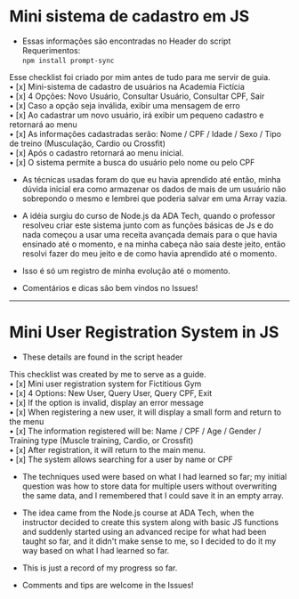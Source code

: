 # Mini sistema de cadastro em JS
- Essas informações são encontradas no Header do script
Requerimentos:<br>
`npm install prompt-sync`

Esse checklist foi criado por mim antes de tudo para me servir de guia.<br>
• [x] Mini-sistema de cadastro de usuários na Academia Fictícia<br>
• [x] 4 Opções: Novo Usuário, Consultar Usuário, Consultar CPF, Sair<br>
• [x] Caso a opção seja inválida, exibir uma mensagem de erro<br>
• [x] Ao cadastrar um novo usuário, irá exibir um pequeno cadastro e retornará ao menu<br>
• [x] As informações cadastradas serão: Nome / CPF / Idade / Sexo / Tipo de treino (Musculação, Cardio ou Crossfit)<br>
• [x] Após o cadastro retornará ao menu inicial.<br>
• [x] O sistema permite a busca do usuário pelo nome ou pelo CPF<br>

- As técnicas usadas foram do que eu havia aprendido até então, minha dúvida inicial era como armazenar os dados de mais de um usuário não sobrepondo o mesmo e lembrei que poderia salvar em uma Array vazia.

- A idéia surgiu do curso de Node.js da ADA Tech, quando o professor resolveu criar este sistema junto com as funções básicas de Js e do nada começou a usar uma receita avançada demais para o que havia ensinado até o momento, e na minha cabeça não saia deste jeito, então resolvi fazer do meu jeito e de como havia aprendido até o momento. 

- Isso é só um registro de minha evolução até o momento.

- Comentários e dicas são bem vindos no Issues!

---

# Mini User Registration System in JS
- These details are found in the script header

This checklist was created by me to serve as a guide.<br>
• [x] Mini user registration system for Fictitious Gym<br>
• [x] 4 Options: New User, Query User, Query CPF, Exit<br>
• [x] If the option is invalid, display an error message<br>
• [x] When registering a new user, it will display a small form and return to the menu<br>
• [x] The information registered will be: Name / CPF / Age / Gender / Training type (Muscle training, Cardio, or Crossfit)<br>
• [x] After registration, it will return to the main menu.<br>
• [x] The system allows searching for a user by name or CPF<br>

- The techniques used were based on what I had learned so far; my initial question was how to store data for multiple users without overwriting the same data, and I remembered that I could save it in an empty array.

- The idea came from the Node.js course at ADA Tech, when the instructor decided to create this system along with basic JS functions and suddenly started using an advanced recipe for what had been taught so far, and it didn't make sense to me, so I decided to do it my way based on what I had learned so far.

- This is just a record of my progress so far.

- Comments and tips are welcome in the Issues!
